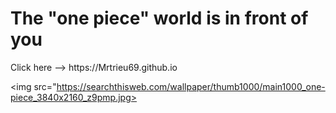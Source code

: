 <h1>The "one piece" world is in front of you</h1>
Click here --> https://Mrtrieu69.github.io

<img src="https://searchthisweb.com/wallpaper/thumb1000/main1000_one-piece_3840x2160_z9pmp.jpg>
